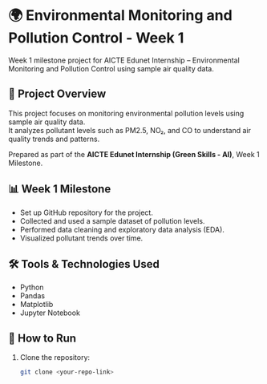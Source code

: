 # 🌍 Environmental Monitoring and Pollution Control - Week 1
Week 1 milestone project for AICTE Edunet Internship – Environmental Monitoring and Pollution Control using sample air quality data.

## 📌 Project Overview
This project focuses on monitoring environmental pollution levels using sample air quality data.  
It analyzes pollutant levels such as PM2.5, NO₂, and CO to understand air quality trends and patterns.  

Prepared as part of the **AICTE Edunet Internship (Green Skills - AI)**, Week 1 Milestone.


## 📊 Week 1 Milestone
- Set up GitHub repository for the project.  
- Collected and used a sample dataset of pollution levels.  
- Performed data cleaning and exploratory data analysis (EDA).  
- Visualized pollutant trends over time.  


## 🛠️ Tools & Technologies Used
- Python  
- Pandas  
- Matplotlib  
- Jupyter Notebook  


## 🚀 How to Run
1. Clone the repository:  
   ```bash
   git clone <your-repo-link>
